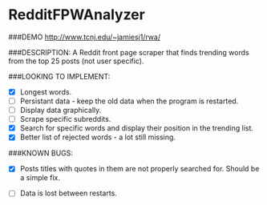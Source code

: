 RedditFPWAnalyzer
=================

###DEMO
http://www.tcnj.edu/~jamiesj1/rwa/

###DESCRIPTION:
A Reddit front page scraper that finds trending words from the top 25 posts (not user specific).

###LOOKING TO IMPLEMENT:
- [x] Longest words.
- [ ] Persistant data - keep the old data when the program is restarted.
- [ ] Display data graphically.
- [ ] Scrape specific subreddits.
- [x] Search for specific words and display their position in the trending list.
- [x] Better list of rejected words  - a lot still missing.

###KNOWN BUGS:
- [x] Posts titles with quotes in them are not properly searched for. Should be a simple fix.
- [ ] Data is lost between restarts.

